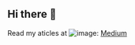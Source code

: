 ## Hi there 👋

Read my aticles at ![image](https://github.com/user-attachments/assets/d0ecbe4f-6a18-4201-8bc2-2c78d86ccf57): [Medium]([url](https://molgorithm.medium.com/))


<!--
**molgorithmo/molgorithmo** is a ✨ _special_ ✨ repository because its `README.md` (this file) appears on your GitHub profile.

Here are some ideas to get you started:

- 🔭 I’m currently working on ...
- 🌱 I’m currently learning ...
- 👯 I’m looking to collaborate on ...
- 🤔 I’m looking for help with ...
- 💬 Ask me about ...
- 📫 How to reach me: ...
- 😄 Pronouns: ...
- ⚡ Fun fact: ...
-->
